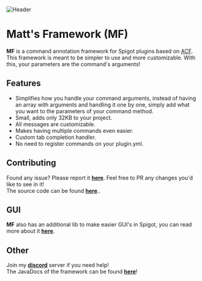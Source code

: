![Header](http://mattstudios.me/images/mfthread.png)
# Matt's Framework (MF)
**MF** is a command annotation framework for Spigot plugins based on [ACF](https://github.com/aikar/commands/).
This framework is meant to be simpler to use and more customizable.
With this, your parameters are the command's arguments!

## Features

- Simplifies how you handle your command arguments, instead of having an array with arguments and handling it one by one, simply add what you want to the parameters of your command method.
- Small, adds only 32KB to your project.
- All messages are customizable.
- Makes having multiple commands even easier.
- Custom tab completion handler.
- No need to register commands on your plugin.yml.

## Contributing

Found any issue? Please report it [**here**](https://github.com/ipsk/MattFramework/issues). 
Feel free to PR any changes you'd like to see in it!  
The source code can be found [**here**](https://github.com/ipsk/MattFramework)..

## GUI

**MF** also has an additional lib to make easier GUI's in Spigot, you can read more about it [**here**](https://mf.mattstudios.me/gui).

## Other

Join my [**discord**](https://mattstudios.me/discord) server if you need help!  
The JavaDocs of the framework can be found [**here**](https://mattstudios.me/docs/mattsframework/)!